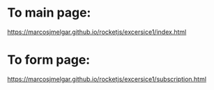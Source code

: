 # To main page:

https://marcosjmelgar.github.io/rocketjs/excersice1/index.html

# To form page:

https://marcosjmelgar.github.io/rocketjs/excersice1/subscription.html